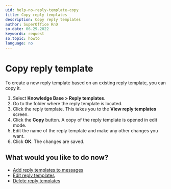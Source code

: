 ```yaml
---
uid: help-no-reply-template-copy
title: Copy reply templates
description: Copy reply templates
author: SuperOffice RnD
so.date: 06.29.2022
keywords: request
so.topic: howto
language: no
---
```


# Copy reply template

To create a new reply template based on an existing reply template, you can copy it.

1. Select **Knowledge Base > Reply templates**.
2. Go to the folder where the reply template is located.
3. Click the reply template. This takes you to the **View reply templates** screen.
4. Click the **Copy** button. A copy of the reply template is opened in edit mode.
5. Edit the name of the reply template and make any other changes you want.
6. Click **OK**. The changes are saved.

## What would you like to do now?

* [Add reply templates to messages][3]
* [Edit reply templates][5]
* [Delete reply templates][6]

<!-- Referenced links -->
[3]: ../../../request/learn/howto/reply.md
[5]: edit.md
[6]: delete.md

<!-- Referenced images -->

